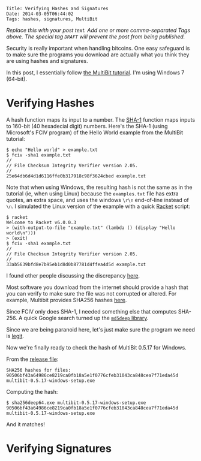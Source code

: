     Title: Verifying Hashes and Signatures
    Date: 2014-03-05T06:44:02
    Tags: hashes, signatures, MultiBit

_Replace this with your post text. Add one or more comma-separated
Tags above. The special tag `DRAFT` will prevent the post from being
published._

Security is really important when handling bitcoins. One easy
safeguard is to make sure the programs you download are actually what
you think they are using hashes and signatures.

In this post, I essentially follow [the MultiBit tutorial][1]. I'm
using Windows 7 (64-bit).

[1]: https://multibit.org/blog/2013/07/24/how-to-check-signatures.html
"MultiBit tutorial on hashes and signatures"

<!-- more -->

# Verifying Hashes #

A hash function maps its input to a number. The [SHA-1][sha1] function
maps inputs to 160-bit (40 hexadecial digit) numbers. Here's the SHA-1
(using Microsoft's FCIV program) of the Hello World example from the
MultiBit tutorial:

[sha1]: http://en.wikipedia.org/wiki/SHA-1 "SHA-1 Wikipedia entry"

    $ echo "Hello world" > example.txt
    $ fciv -sha1 example.txt
    //
    // File Checksum Integrity Verifier version 2.05.
    //
    25e64db6d4d1d6116ffe0b317918c98f3624cbed example.txt

Note that when using Windows, the resulting hash is not the same as in
the tutorial (ie, when using Linux) because the `examples.txt` file
has extra quotes, an extra space, and uses the windows `\r\n`
end-of-line instead of `\n`. I simulated the Linux version of the example with a quick [Racket](http://racket-lang.org) script:

    $ racket
    Welcome to Racket v6.0.0.3
    > (with-output-to-file "example.txt" (lambda () (display "Hello world\n")))
    > (exit)
    $ fciv -sha1 example.txt
    //
    // File Checksum Integrity Verifier version 2.05.
    //
    33ab5639bfd8e7b95eb1d8d0b87781d4ffea4d5d example.txt

I found other people discussing the discrepancy [here][so].

[so]: http://bitcoin.stackexchange.com/questions/14041/multibit-error-or-at-least-confusion-in-how-to-check-digital-signatures-in
"Bitcoin StackExchange"

Most software you download from the internet should provide a hash
that you can verify to make sure the file was not corrupted or
altered. For example, Multibit provides SHA256 hashes [here][2].

[2]: https://multibit.org/releases/multibit-0.5.17/release.txt
"MultiBit 0.5.17 release notes"

Since FCIV only does SHA-1, I needed something else that computes SHA-256. A quick Google search turned up the [`md5deep` library][md5deep].

[md5deep]: http://md5deep.sourceforge.net/

Since we are being paranoid here, let's just make sure the program we need is [legit][vt1].

[vt1]: https://www.virustotal.com/en/file/eec0c765124b014c824db8759300f36b4a62b74ff81dfa68f77440389bb68d29/analysis/
"sha256deep64.exe on virustotal"

Now we're finally ready to check the hash of MultiBit 0.5.17 for Windows.

From the [release file][2]:

    SHA256 hashes for files:
    90506bf43a64986ce8219ca0fb18a5e1f0776cfeb31043ca848cea7f71eda45d  multibit-0.5.17-windows-setup.exe

Computing the hash:

    $ sha256deep64.exe multibit-0.5.17-windows-setup.exe
    90506bf43a64986ce8219ca0fb18a5e1f0776cfeb31043ca848cea7f71eda45d  multibit-0.5.17-windows-setup.exe

And it matches!

# Verifying Signatures #